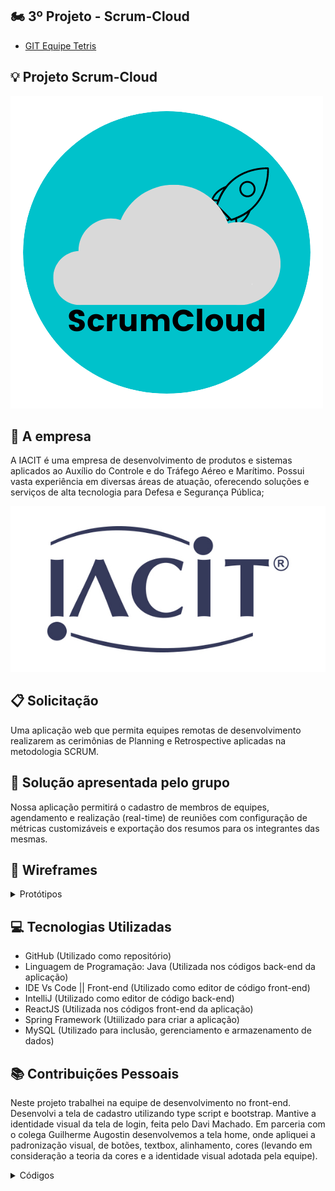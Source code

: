 ## 🏍️ 3º Projeto - Scrum-Cloud
* [GIT Equipe Tetris](https://github.com/equipe-tetris/scrum-cloud-frontend) 

## :bulb: Projeto Scrum-Cloud 
![logo_projeto](https://github.com/alexiakarine/Bertoti/blob/main/Metodologia/Icons/logo-scrumcloud.png)


## :briefcase: A empresa
A IACIT é uma empresa de desenvolvimento de produtos e sistemas aplicados ao Auxílio do Controle e do Tráfego Aéreo e Marítimo.
Possui vasta experiência em diversas áreas de atuação, oferecendo soluções e serviços de alta tecnologia para Defesa e Segurança Pública;

![logo_iacit](https://github.com/alexiakarine/Bertoti/blob/main/Metodologia/Icons/logo-iacit.png)

## :clipboard: Solicitação 
Uma aplicação web que permita equipes remotas de desenvolvimento realizarem as cerimônias de Planning e Retrospective aplicadas na metodologia SCRUM.

## :pushpin: Solução apresentada pelo grupo
Nossa aplicação permitirá o cadastro de membros de equipes, agendamento e realização (real-time) de reuniões com configuração de métricas customizáveis e exportação dos resumos para os integrantes das mesmas.

## :art: Wireframes
<details>
<summary>Protótipos</summary>

Tela de login <br>
![tela_login](https://github.com/alexiakarine/Bertoti/blob/main/Metodologia/Icons/tela-login.png)

Tela de cadastro de usuário <br>
![tela_cadastro_user](https://github.com/alexiakarine/Bertoti/blob/main/Metodologia/Icons/tela-cadastro-usuario.png)

Tela de cadastro do Scrum Master <br>
![tela_cadastro_sm](https://github.com/alexiakarine/Bertoti/blob/main/Metodologia/Icons/tela-cadastro-sm.jpeg)

Tela de cadastro do time dev <br>
![tela_cadastro_dev](https://github.com/alexiakarine/Bertoti/blob/main/Metodologia/Icons/tela-cadastro-time-sm.png)

Tela inicial<br>
![tela_inicial](https://github.com/alexiakarine/Bertoti/blob/main/Metodologia/Icons/tela-inicial-sm.png)

Sala poker dos desenvolvedores <br>
![tela_login](https://github.com/alexiakarine/Bertoti/blob/main/Metodologia/Icons/tela-sala-planning-poker-dev.png)

Sala poker do Scrum master <br>
![tela_login](https://github.com/alexiakarine/Bertoti/blob/main/Metodologia/Icons/tela-sala-planning-poker-sm.png)
</details>

## :computer: Tecnologias Utilizadas
- GitHub (Utilizado como repositório)
- Linguagem de Programação: Java (Utilizada nos códigos back-end da aplicação)
- IDE Vs Code || Front-end (Utilizado como editor de código front-end)
- IntelliJ (Utilizado como editor de código  back-end)
- ReactJS (Utilizada nos códigos front-end da aplicação)
- Spring Framework (Utiilizado para criar a aplicação)
- MySQL (Utilizado para inclusão, gerenciamento e armazenamento de dados)


## :books: Contribuições Pessoais
Neste projeto trabalhei na equipe de desenvolvimento no front-end. 
Desenvolvi a tela de cadastro utilizando type script e bootstrap. Mantive a identidade visual da tela de login, feita pelo Davi Machado.
Em parceria com o colega Guilherme Augostin desenvolvemos a tela home, onde apliquei a padronização visual, de botões, textbox, alinhamento, cores (levando em consideração a teoria da cores e a identidade visual adotada pela equipe). 

<details>
<summary>Códigos</summary>

Na inclusão de um usuário, foi incluída a validação das senhas informadas pelos usuários afim de verificar se os dados inclusos nos campos "Senha" e "Confirmação de senha" correspondem.

Código da tela de cadastro<br>
![register](https://github.com/alexiakarine/Bertoti/blob/main/Metodologia/Icons/register_1.png)

Código da tela de cadastro<br>
![register1](https://github.com/alexiakarine/Bertoti/blob/main/Metodologia/Icons/register2.png)


#### Hard Skills Efetivamente Desenvolvidas
* TypeScript (Proeficiência: sei fazer com ajuda)
* ReactJS (Proeficiência: Ouvi falar)

#### Soft Skills Efetivamente Desenvolvidas
* Trabalho em equipe de forma auto-organizada com divisão de tarefas e prioridades de tarefas

